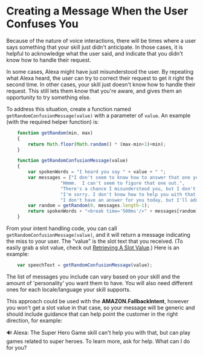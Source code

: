 # Creating a Message When the User Confuses You

Because of the nature of voice interactions, there will be times where a user says something that your skill just didn't anticipate.  In those cases, it is helpful to acknowledge what the user said, and indicate that you didn't know how to handle their request.

In some cases, Alexa might have just misunderstood the user.  By repeating what Alexa heard, the user can try to correct their request to get it right the second time.  In other cases, your skill just doesn't know how to handle their request.  This still lets them know that you're aware, and gives them an opportunity to try something else.

To address this situation, create a function named `getRandomConfusionMessage(value)` with a parameter of `value`.  An example (with the required helper function) is:

```javascript
    function getRandom(min, max)
    {
        return Math.floor(Math.random() * (max-min+1)+min);
    }

    function getRandomConfusionMessage(value)
    {
        var spokenWords = "I heard you say " + value + " ";
        var messages = ["I don't seem to know how to answer that one yet, but I'll work on it.",
                    "Hmmm.  I can't seem to figure that one out.",
                    "There's a chance I misunderstood you, but I don't know how to answer your question.",
                    "I'm sorry. I don't know how to help you with that.",
                    "I don't have an answer for you today, but I'll add it to my list of things I should learn soon!"];
        var random = getRandom(0, messages.length-1);
        return spokenWords + "<break time='500ms'/>" + messages[random];
    }
```

From your intent handling code, you can call `getRandomConfusionMessage(value)`, and it will return a message indicating the miss to your user.  The "value" is the slot text that you received.  (To easily grab a slot value, check out [Retrieving A Slot Value](./getting-a-slot-value.md).) Here is an example:

```javascript
    var speechText = getRandomConfusionMessage(value);
```

The list of messages you include can vary based on your skill and the amount of 'personality' you want them to have. You will also need different ones for each locale/language your skill supports.

This approach could be used with the **AMAZON.FallbackIntent**, however you won't get a slot value in that case, so your message will be generic and should include guidance that can help point the customer in the right direction, for example:

:loud_sound: Alexa: The Super Hero Game skill can't help you with that, but can play games related to super heroes. To learn more, ask for help. What can I do for you?

